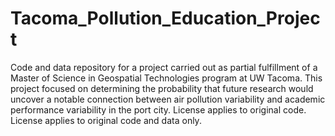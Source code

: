 # Tacoma_Pollution_Education_Project
Code and data repository for a project carried out as partial fulfillment of a Master of Science in Geospatial Technologies program at UW Tacoma. This project focused on determining the probability that future research would uncover a notable connection between air pollution variability and academic performance variability in the port city. License applies to original code.
License applies to original code and data only.
